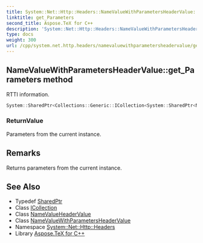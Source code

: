 ```yaml
---
title: System::Net::Http::Headers::NameValueWithParametersHeaderValue::get_Parameters method
linktitle: get_Parameters
second_title: Aspose.TeX for C++
description: 'System::Net::Http::Headers::NameValueWithParametersHeaderValue::get_Parameters method. RTTI information in C++.'
type: docs
weight: 300
url: /cpp/system.net.http.headers/namevaluewithparametersheadervalue/get_parameters/
---
```

## NameValueWithParametersHeaderValue::get_Parameters method


RTTI information.

```cpp
System::SharedPtr<Collections::Generic::ICollection<System::SharedPtr<NameValueHeaderValue>>> System::Net::Http::Headers::NameValueWithParametersHeaderValue::get_Parameters()
```


### ReturnValue

Parameters from the current instance.
## Remarks


Returns parameters from the current instance. 
## See Also

* Typedef [SharedPtr](../../../system/sharedptr/)
* Class [ICollection](../../../system.collections.generic/icollection/)
* Class [NameValueHeaderValue](../../namevalueheadervalue/)
* Class [NameValueWithParametersHeaderValue](../)
* Namespace [System::Net::Http::Headers](../../)
* Library [Aspose.TeX for C++](../../../)
